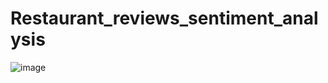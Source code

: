# Restaurant_reviews_sentiment_analysis

![image](https://github.com/RatnapalHacker/Restaurant_reviews_sentiment_analysis/assets/39312190/07d551ce-82a9-4ae6-b63a-f75d6dc88f0b)
